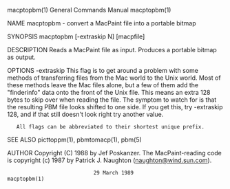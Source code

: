 macptopbm(1)               General Commands Manual               macptopbm(1)

NAME
       macptopbm - convert a MacPaint file into a portable bitmap

SYNOPSIS
       macptopbm [-extraskip N] [macpfile]

DESCRIPTION
       Reads a MacPaint file as input.  Produces a portable bitmap as output.

OPTIONS
       -extraskip
              This  flag  is  to  get  around  a problem with some methods of
              transferring files from the Mac world to the Unix world.   Most
              of  these  methods leave the Mac files alone, but a few of them
              add the "finderinfo" data onto the  front  of  the  Unix  file.
              This  means  an  extra  128 bytes to skip over when reading the
              file.  The symptom to watch for is that the resulting PBM  file
              looks  shifted  to  one  side.  If you get this, try -extraskip
              128, and if that still doesn't look right try another value.

       All flags can be abbreviated to their shortest unique prefix.

SEE ALSO
       picttoppm(1), pbmtomacp(1), pbm(5)

AUTHOR
       Copyright (C) 1988 by Jef Poskanzer.   The  MacPaint-reading  code  is
       copyright (c) 1987 by Patrick J. Naughton (naughton@wind.sun.com).

                                29 March 1989                    macptopbm(1)
